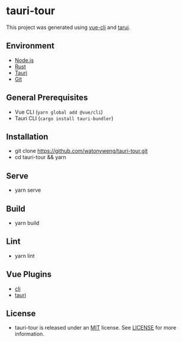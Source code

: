 # tauri-tour

This project was generated using [vue-cli](https://github.com/vuejs/vue-cli) and [tarui](https://github.com/tauri-apps/tauri).

## Environment

- [Node.js](https://nodejs.org)
- [Rust](https://www.rust-lang.org)
- [Tauri](https://tauri.studio)
- [Git](https://git-scm.com)

## General Prerequisites

- Vue CLI (`yarn global add @vue/cli`)
- Tauri CLI (`cargo install tauri-bundler`)

## Installation

- git clone <https://github.com/watonyweng/tauri-tour.git>
- cd tauri-tour && yarn

## Serve

- yarn serve

## Build

- yarn build

## Lint

- yarn lint

## Vue Plugins

- [cli](https://github.com/vuejs/vue-cli)
- [tauri](https://github.com/tauri-apps/vue-cli-plugin-tauri)

## License

- tauri-tour is released under an [MIT](https://opensource.org/licenses/MIT) license. See [LICENSE](https://github.com/watonyweng/tauri-tour/tree/master/LICENSE) for more information.
